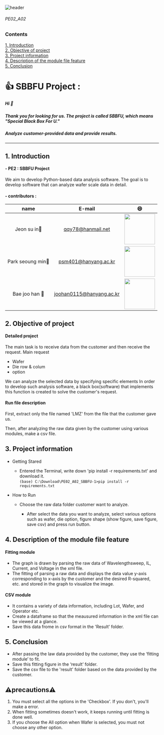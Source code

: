 ![header](https://capsule-render.vercel.app/api?type=wave&color=auto&height=200&section=header&text=SBBFU%20PROJECT&fontSize=50)

###### PE02_A02
### Contents

[1. Introduction](#1-introduction)\
[2. Objective of project](#2-objective-of-project)\
[3. Project information](#3-project-information)\
[4. Description of the module file feature](#4-description-of-the-module-file-feature)\
[5. Conclusion](#5-conclusion)

# 👍 SBBFU Project :
##### Hi :wave:
##### Thank you for looking for us. The project is called SBBFU, which means "Special Black Box For U."
##### Analyze customer-provided data and provide results.
---
## 1. Introduction
#### - PE2 : SBBFU Project
We aim to develop Python-based data analysis software. 
The goal is to develop software that can analyze wafer scale data in detail.
#### - contributors : 
|name|E-mail|:smile:|
|:---:|:---:|:---:|
|Jeon su in:girl:|qqy78@hanmail.net|<img src = "https://user-images.githubusercontent.com/84078034/121825406-2aa98400-cced-11eb-82d7-3fbbb3cdff28.png" width = "100" height = "100">|
|Park seoung min:boy:|psm401@hanyang.ac.kr|<img src = "https://user-images.githubusercontent.com/84078034/121825519-e074d280-cced-11eb-8507-995dd571eaf4.png" width = "100" height = "100">|
|Bae joo han :boy:|joohan0115@hanyang.ac.kr|<img src = "https://user-images.githubusercontent.com/84078034/121825720-e7501500-ccee-11eb-9093-d83795514a94.png" width = "100" height = "100">|

## 2. Objective of project
 #### Detailed project 
 The main task is to receive data from the customer and then receive the request.
 Main request 
 + Wafer
 + Die row & colum
 + option
 
 We can analyze the selected data by specifying specific elements
In order to develop such analysis software, a black box(software) that implements this function is created to solve the customer's request.

 #### Run file description
First, extract only the file named 'LMZ' from the file that the customer gave us. 

Then, after analyzing the raw data given by the customer using various modules, make a csv file.

## 3. Project information

####
* Getting Stared
   + Entered the Terminal, write down 'pip install -r requirements.txt' and download it. \
``(base) C:\Download\PE02_A02_SBBFU-1>pip install -r requirements.txt``

* How to Run
  + Choose the raw data folder customer want to analyze.
   
	+ After select the data you want to analyze, select various options such as wafer, die option, figure shape (show figure, save figure, save csv) and press run button.


## 4. Description of the module file feature

#### Fitting module
 -   The graph is drawn by parsing the raw data of Wavelengthsweep, IL, Current, and Voltage in the xml file.
 -   The fitting of parsing a raw data and displays the data value y-axis corresponding to x-axis by the customer and the desired R-squared, etc. and stored in the graph to visualize the image.

#### CSV module
 - It contains a variety of data information, including Lot, Wafer, and Operator etc.
 - Create a dataframe so that the meausured information in the xml file can be viewed at a glance.
 - Save this data frome in csv format in the 'Result' folder.
 
## 5. Conclusion
 - After passing the law data provided by the customer, they use the ‘fitting module’ to fit.
 - Save this fitting figure in the ‘result’ folder.
 - Save the csv file to the 'result' folder based on the data provided by the customer.

## :warning:precautions:warning:

 1) You must select all the options in the 'Checkbox'. If you don't, you'll make a error.
 2) When fitting sometimes doesn't work, it keeps running until fitting is done well.
 3) If you choose the All option when Wafer is selected, you must not choose any other option.
 
